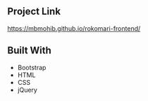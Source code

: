 ## Project Link

https://mbmohib.github.io/rokomari-frontend/




## Built With

* Bootstrap
* HTML
* CSS
* jQuery